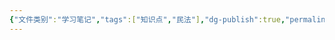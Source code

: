 ```yaml
---
{"文件类别":"学习笔记","tags":["知识点","民法"],"dg-publish":true,"permalink":"/学习笔记studyup/知识点cheese/个人信息权/","dgPassFrontmatter":true,"created":"2024-10-24T22:09:28.674+08:00","updated":"2024-10-24T22:09:29.406+08:00"}
---
```


